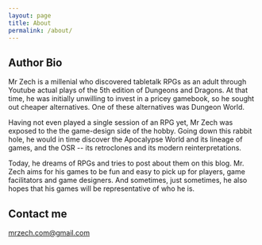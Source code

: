 ```yaml
---
layout: page
title: About
permalink: /about/
---
```


## Author Bio

Mr Zech is a millenial who discovered tabletalk RPGs as an adult through Youtube actual plays of the 5th edition of Dungeons and Dragons. At that time, he was initially unwilling to invest in a pricey gamebook, so he sought out cheaper alternatives. One of these alternatives was Dungeon World.

Having not even played a single session of an RPG yet, Mr Zech was exposed to the the game-design side of the hobby. Going down this rabbit hole, he would in time discover the Apocalypse World and its lineage of games, and the OSR -- its retroclones and its modern reinterpretations.

Today, he dreams of RPGs and tries to post about them on this blog. Mr. Zech aims for his games to be fun and easy to pick up for players, game facilitators and game designers. And sometimes, just sometimes, he also hopes that his games will be representative of who he is.

## Contact me
[mrzech.com@gmail.com](mailto:mrzech.com@gmail.com)

<!--## My other pages
* Itch?
* Patreon?
* Ko-fi?
* Paypal?
-->
